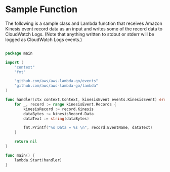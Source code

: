 # Sample Function

The following is a sample class and Lambda function that receives Amazon Kinesis event record data as an input and writes some of the record data to CloudWatch Logs. (Note that anything written to stdout or stderr will be logged as CloudWatch Logs events.)

```go

package main

import (
    "context"
    "fmt"

    "github.com/aws/aws-lambda-go/events"
    "github.com/aws/aws-lambda-go/lambda"
)

func handler(ctx context.Context, kinesisEvent events.KinesisEvent) error {
    for _, record := range kinesisEvent.Records {
        kinesisRecord := record.Kinesis
        dataBytes := kinesisRecord.Data
        dataText := string(dataBytes)

        fmt.Printf("%s Data = %s \n", record.EventName, dataText)
    }

    return nil
}

func main() {
    lambda.Start(handler)
}

```
